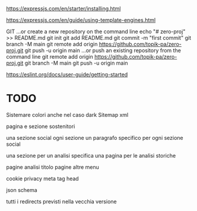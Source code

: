 https://expressjs.com/en/starter/installing.html

https://expressjs.com/en/guide/using-template-engines.html


GIT
…or create a new repository on the command line
echo "# zero-proj" >> README.md
git init
git add README.md
git commit -m "first commit"
git branch -M main
git remote add origin https://github.com/topik-pa/zero-proj.git
git push -u origin main
…or push an existing repository from the command line
git remote add origin https://github.com/topik-pa/zero-proj.git
git branch -M main
git push -u origin main


https://eslint.org/docs/user-guide/getting-started


# TODO
Sistemare colori anche nel caso dark
Sitemap xml

pagina e sezione sostenitori

una sezione social ogni sezione
un paragrafo specifico per ogni sezione social

una sezione per un analisi specifica
una pagina per le analisi storiche

pagine analisi titolo
pagine altre menu

cookie privacy
meta tag head

json schema

tutti i redirects previsti nella vecchia versione
